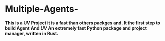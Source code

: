 # Multiple-Agents-

**This is a UV Project it is a fast than others packges and. It the first step to build Agent**
**And ***UV*** An extremely fast Python package and project manager, written in Rust.**